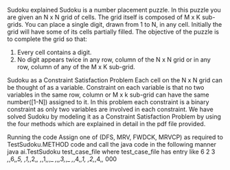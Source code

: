Sudoku explained
Sudoku is a number placement puzzle. In this puzzle you are given an N x N grid
of cells. The grid itself is composed of M x K sub-grids. You can place a single
digit, drawn from 1 to N, in any cell. Initially the grid will have some of its cells
partially filled. The objective of the puzzle is to complete the grid so that:
1. Every cell contains a digit.
2. No digit appears twice in any row, column of the N x N grid or in any row,
column of any of the M x K sub-grid.

Sudoku as a Constraint Satisfaction Problem
Each cell on the N x N grid can be thought of as a variable. Constraint on each
variable is that no two variables in the same row, column or M x k sub-grid can
have the same number([1-N]) assigned to it. In this problem each constraint is a
binary constraint as only two variables are involved in each constraint.
We have solved Sudoku by modeling it as a Constraint Satisfaction Problem by
using the four methods which are explained in detail in the pdf file provided.

Running the code
Assign one of (DFS, MRV, FWDCK, MRVCP) as required to TestSudoku.METHOD  code and call the
java code in the following manner
java ai.TestSudoku test_case_file
where test_case_file has entry like
6 2 3
_,_,6,_,5,_
_,1,_,2,_,_
_,_,1,_,_,_
_,_,_,3,_,_
_,_,4,_,1,_
_,2,_,4,_,_
000

